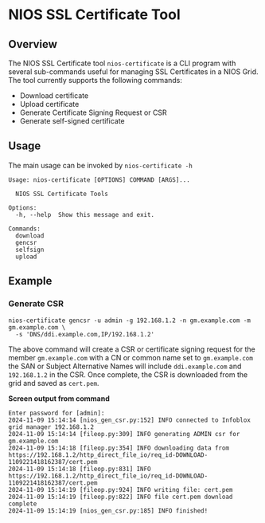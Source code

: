 # NIOS SSL Certificate Tool

## Overview

The NIOS SSL Certificate tool `nios-certificate` is a CLI program with several sub-commands
useful for managing SSL Certificates in a NIOS Grid. The tool currently supports the following
commands:

- Download certificate
- Upload certificate
- Generate Certificate Signing Request or CSR
- Generate self-signed certificate

## Usage

The main usage can be invoked by `nios-certificate -h`

```
Usage: nios-certificate [OPTIONS] COMMAND [ARGS]...

  NIOS SSL Certificate Tools

Options:
  -h, --help  Show this message and exit.

Commands:
  download
  gencsr
  selfsign
  upload
```

## Example

### Generate CSR

```shell
nios-certificate gencsr -u admin -g 192.168.1.2 -n gm.example.com -m gm.example.com \
  -s 'DNS/ddi.example.com,IP/192.168.1.2'
```

The above command will create a CSR or certificate signing request for the member
`gm.example.com` with a CN or common name set to `gm.example.com` the SAN or Subject Alternative 
Names will include `ddi.example.com` and `192.168.1.2` in the CSR. Once complete, the CSR is 
downloaded from the grid and saved as `cert.pem`.

**Screen output from command**

```text
Enter password for [admin]:
2024-11-09 15:14:14 [nios_gen_csr.py:152] INFO connected to Infoblox grid manager 192.168.1.2
2024-11-09 15:14:14 [fileop.py:309] INFO generating ADMIN csr for gm.example.com
2024-11-09 15:14:18 [fileop.py:354] INFO downloading data from https://192.168.1.2/http_direct_file_io/req_id-DOWNLOAD-1109221418162387/cert.pem
2024-11-09 15:14:18 [fileop.py:831] INFO https://192.168.1.2/http_direct_file_io/req_id-DOWNLOAD-1109221418162387/cert.pem
2024-11-09 15:14:19 [fileop.py:924] INFO writing file: cert.pem
2024-11-09 15:14:19 [fileop.py:822] INFO file cert.pem download complete
2024-11-09 15:14:19 [nios_gen_csr.py:185] INFO finished!
```
   
